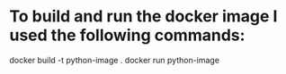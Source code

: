 # To build and run the docker image I used the following commands:

docker build -t python-image .
docker run python-image
